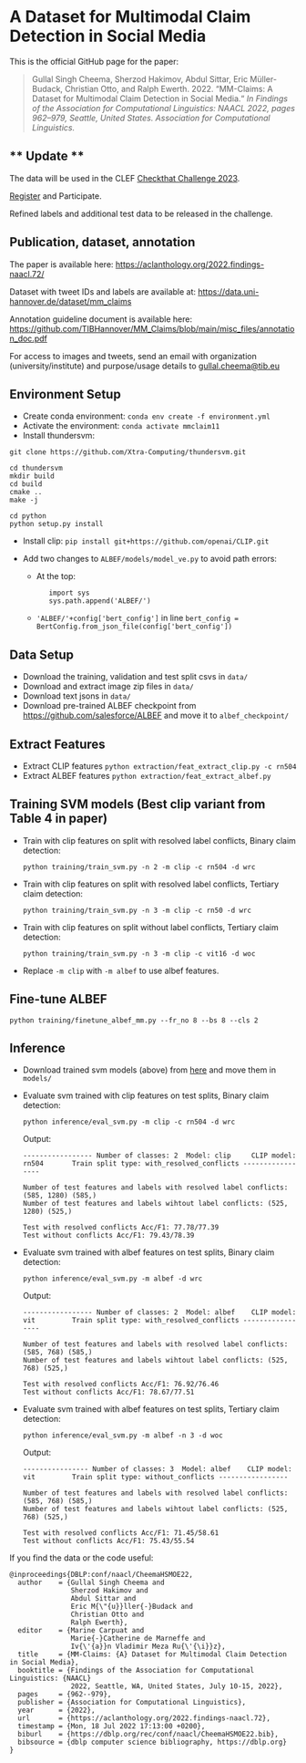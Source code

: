 # A Dataset for Multimodal Claim Detection in Social Media

This is the official GitHub page for the paper:

> Gullal Singh Cheema, Sherzod Hakimov, Abdul Sittar, Eric Müller-Budack, Christian Otto, and Ralph Ewerth. 2022. “MM-Claims: A Dataset for Multimodal Claim Detection in Social Media.“ *In Findings of the Association for Computational Linguistics: NAACL 2022, pages 962–979, Seattle, United States. Association for Computational Linguistics.*

## ** Update **

The data will be used in the CLEF [Checkthat Challenge 2023](https://checkthat.gitlab.io/). 

[Register](http://clef2023-labs-registration.dei.unipd.it/registrationForm.php) and Participate.

Refined labels and additional test data to be released in the challenge.

## Publication, dataset, annotation

The paper is available here: https://aclanthology.org/2022.findings-naacl.72/

Dataset with tweet IDs and labels are available at: https://data.uni-hannover.de/dataset/mm_claims

Annotation guideline document is available here: https://github.com/TIBHannover/MM_Claims/blob/main/misc_files/annotation_doc.pdf

For access to images and tweets, send an email with organization (university/institute) and purpose/usage details to gullal.cheema@tib.eu



## Environment Setup

- Create conda environment: `conda env create -f environment.yml`
- Activate the environment: `conda activate mmclaim11`
- Install thundersvm:
```
git clone https://github.com/Xtra-Computing/thundersvm.git

cd thundersvm
mkdir build
cd build
cmake ..
make -j

cd python
python setup.py install
```

- Install clip: `pip install git+https://github.com/openai/CLIP.git`

- Add two changes to `ALBEF/models/model_ve.py` to avoid path errors:
   - At the top:
      ```
         import sys
         sys.path.append('ALBEF/')
      ```
   - `'ALBEF/'+config['bert_config']` in line `bert_config = BertConfig.from_json_file(config['bert_config'])`


## Data Setup
- Download the training, validation and test split csvs in `data/`
- Download and extract image zip files in `data/`
- Download text jsons in `data/`
- Download pre-trained ALBEF checkpoint from https://github.com/salesforce/ALBEF and move it to `albef_checkpoint/`


## Extract Features
- Extract CLIP features `python extraction/feat_extract_clip.py -c rn504`
- Extract ALBEF features `python extraction/feat_extract_albef.py`

## Training SVM models (Best clip variant from Table 4 in paper)
- Train with clip features on split with resolved label conflicts, Binary claim detection:

   `python training/train_svm.py -n 2 -m clip -c rn504 -d wrc`
   
- Train with clip features on split with resolved label conflicts, Tertiary claim detection:

  `python training/train_svm.py -n 3 -m clip -c rn50 -d wrc`
  
- Train with clip features on split without label conflicts, Tertiary claim detection:
  
  `python training/train_svm.py -n 3 -m clip -c vit16 -d woc`
  
- Replace `-m clip` with `-m albef` to use albef features.


## Fine-tune ALBEF

`python training/finetune_albef_mm.py --fr_no 8 --bs 8 --cls 2`

## Inference
- Download trained svm models (above) from [here](https://tib.eu/cloud/s/5SK6BzdcfFQbN8A) and move them in `models/`

- Evaluate svm trained with clip features on test splits, Binary claim detection:

   `python inference/eval_svm.py -m clip -c rn504 -d wrc`
   
   Output:
   ```
   ----------------- Number of classes: 2  Model: clip     CLIP model: rn504       Train split type: with_resolved_conflicts -----------------

   Number of test features and labels with resolved label conflicts: (585, 1280) (585,)
   Number of test features and labels wihtout label conflicts: (525, 1280) (525,)

   Test with resolved conflicts Acc/F1: 77.78/77.39
   Test without conflicts Acc/F1: 79.43/78.39
   ```
   
- Evaluate svm trained with albef features on test splits, Binary claim detection:

   `python inference/eval_svm.py -m albef -d wrc`
   
   Output:
   ```
   ----------------- Number of classes: 2  Model: albef    CLIP model: vit         Train split type: with_resolved_conflicts -----------------

   Number of test features and labels with resolved label conflicts: (585, 768) (585,)
   Number of test features and labels wihtout label conflicts: (525, 768) (525,)

   Test with resolved conflicts Acc/F1: 76.92/76.46
   Test without conflicts Acc/F1: 78.67/77.51
   ```
   
 - Evaluate svm trained with albef features on test splits, Tertiary claim detection:
 
   `python inference/eval_svm.py -m albef -n 3 -d woc`
   
   Output:
   ```
   ---------------- Number of classes: 3  Model: albef    CLIP model: vit         Train split type: without_conflicts -----------------

   Number of test features and labels with resolved label conflicts: (585, 768) (585,)
   Number of test features and labels wihtout label conflicts: (525, 768) (525,)

   Test with resolved conflicts Acc/F1: 71.45/58.61
   Test without conflicts Acc/F1: 75.43/55.54
   ```


If you find the data or the code useful:
```
@inproceedings{DBLP:conf/naacl/CheemaHSMOE22,
  author    = {Gullal Singh Cheema and
               Sherzod Hakimov and
               Abdul Sittar and
               Eric M{\"{u}}ller{-}Budack and
               Christian Otto and
               Ralph Ewerth},
  editor    = {Marine Carpuat and
               Marie{-}Catherine de Marneffe and
               Iv{\'{a}}n Vladimir Meza Ru{\'{\i}}z},
  title     = {MM-Claims: {A} Dataset for Multimodal Claim Detection in Social Media},
  booktitle = {Findings of the Association for Computational Linguistics: {NAACL}
               2022, Seattle, WA, United States, July 10-15, 2022},
  pages     = {962--979},
  publisher = {Association for Computational Linguistics},
  year      = {2022},
  url       = {https://aclanthology.org/2022.findings-naacl.72},
  timestamp = {Mon, 18 Jul 2022 17:13:00 +0200},
  biburl    = {https://dblp.org/rec/conf/naacl/CheemaHSMOE22.bib},
  bibsource = {dblp computer science bibliography, https://dblp.org}
}
```
